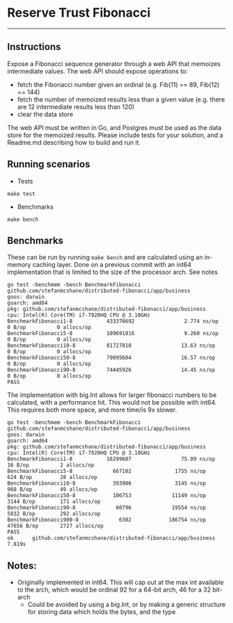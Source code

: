 # Reserve Trust Fibonacci
______

## Instructions 
Expose a Fibonacci sequence generator through a web API that memoizes intermediate values. The web API should expose operations to:
* fetch the Fibonacci number given an ordinal (e.g. Fib(11) == 89, Fib(12) == 144)
* fetch the number of memoized results less than a given value (e.g. there are 12 intermediate results less than 120)
* clear the data store

The web API must be written in Go, and Postgres must be used as the data store for the memoized results. Please include tests for your solution, and a Readme.md describing how to build and run it.

## Running scenarios

* Tests
```
make test
```

* Benchmarks
```
make bench
```


## Benchmarks

These can be run by running `make bench` and are calculated using an in-memory caching layer. Done on a previous commit with an int64 implementation that is limited to the size of the processor arch. See notes

```
go test -benchmem -bench BenchmarkFibonacci github.com/stefanmcshane/distributed-fibonacci/app/business
goos: darwin
goarch: amd64
pkg: github.com/stefanmcshane/distributed-fibonacci/app/business
cpu: Intel(R) Core(TM) i7-7920HQ CPU @ 3.10GHz
BenchmarkFibonacci1-8           433370692                2.774 ns/op           0 B/op          0 allocs/op
BenchmarkFibonacci5-8           109691816                9.260 ns/op           0 B/op          0 allocs/op
BenchmarkFibonacci10-8          81727818                13.63 ns/op            0 B/op          0 allocs/op
BenchmarkFibonacci50-8          79095604                16.57 ns/op            0 B/op          0 allocs/op
BenchmarkFibonacci90-8          74445926                14.45 ns/op            0 B/op          0 allocs/op
PASS
```

The implementation with big.Int allows for larger fibonacci numbers to be calculated, with a performance hit. This would not be possible with int64.
This requires both more space, and more time/is 9x slower.

```
go test -benchmem -bench BenchmarkFibonacci github.com/stefanmcshane/distributed-fibonacci/app/business
goos: darwin
goarch: amd64
pkg: github.com/stefanmcshane/distributed-fibonacci/app/business
cpu: Intel(R) Core(TM) i7-7920HQ CPU @ 3.10GHz
BenchmarkFibonacci1-8           16299607                75.09 ns/op           16 B/op          2 allocs/op
BenchmarkFibonacci5-8             667102              1755 ns/op             624 B/op         28 allocs/op
BenchmarkFibonacci10-8            393906              3145 ns/op             968 B/op         49 allocs/op
BenchmarkFibonacci50-8            106753             11149 ns/op            3144 B/op        171 allocs/op
BenchmarkFibonacci90-8             60796             19554 ns/op            5832 B/op        292 allocs/op
BenchmarkFibonacci900-8             6302            186754 ns/op           47656 B/op       2727 allocs/op
PASS
ok      github.com/stefanmcshane/distributed-fibonacci/app/business     7.819s
```

## Notes:
* Originally implemented in int64. This will cap out at the max int available to the arch, which would be ordinal 92 for a 64-bit arch, 46 for a 32 bit-arch
    * Could be avoided by using a big.Int, or by making a generic structure for storing data which holds the bytes, and the type